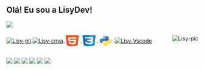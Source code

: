 ## Olá! Eu sou a LisyDev!

<div align="center">
  <a href="https://github.com/rafaballerini">
</div>


<div>
 <img width="42%" src="https://github-readme-stats.vercel.app/api?username=lisydev&show_icons=true&theme=jolly">
</div>

        
          

<div style="display: inline_block"><br>
  <img align="center" alt="Lisy-git" height="30" width="40" src="https://cdn.jsdelivr.net/gh/devicons/devicon/icons/git/git-original.svg">
  <img align="center" alt="Lisy-cnva" height="30" width="40" src="https://cdn.jsdelivr.net/gh/devicons/devicon/icons/canva/canva-original.svg">
  <img align="center" alt="Lisy-HTML" height="30" width="40" src="https://raw.githubusercontent.com/devicons/devicon/master/icons/html5/html5-original.svg">
  <img align="center" alt="Lisy-CSS" height="30" width="40" src="https://raw.githubusercontent.com/devicons/devicon/master/icons/css3/css3-original.svg">
  <img align="center" alt="Lisy-Python" height="30" width="40" src="https://raw.githubusercontent.com/devicons/devicon/master/icons/python/python-original.svg">
  <img align="center" alt="Lisy-Vscode" height="30" width="40" src="https://cdn.jsdelivr.net/gh/devicons/devicon/icons/vscode/vscode-original.svg">
  <img align="right" alt="Lisy-pic"src="https://discord.com/channels/@me/894675684780306452/1086711533389754398https://media.discordapp.net/attachments/894675684780306452/1086711533129711626/download20230306150102.png?width=638&height=638">
</div>
  
  ##
 
<div> 
 <a href="https://twitter.com/lisydev" target="_blank"><img src="https://img.shields.io/badge/Twitter-1DA1F2?style=for-the-badge&logo=twitter&logoColor=whitetarget="_blank"></a>
  <a href="https://instagram.com/lisydev" target="_blank"><img src="https://img.shields.io/badge/-Instagram-%23E4405F?style=for-the-badge&logo=instagram&logoColor=white" target="_blank"></a>
 	<a href="https://www.twitch.tv/lisydev" target="_blank"><img src="https://img.shields.io/badge/Twitch-9146FF?style=for-the-badge&logo=twitch&logoColor=white" target="_blank"></a>
 <a href="https://discord.gg/wagxzStdcR" target="_blank"><img src="https://img.shields.io/badge/Discord-7289DA?style=for-the-badge&logo=discord&logoColor=white" target="_blank"></a> 
  <a href = "mailto:lisytunes@gmail.com"><img src="https://img.shields.io/badge/-Gmail-%23333?style=for-the-badge&logo=gmail&logoColor=white" target="_blank"></a>
  <a href="https://www.linkedin.com/in/lisy-tunes-dev" target="_blank"><img src="https://img.shields.io/badge/-LinkedIn-%230077B5?style=for-the-badge&logo=linkedin&logoColor=white" target="_blank"></a> 
  
</div>
